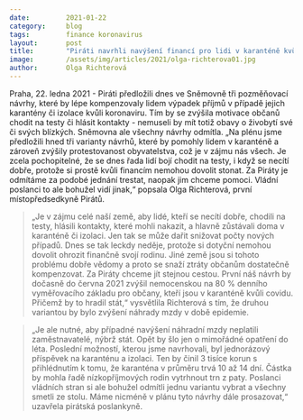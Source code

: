 ```yaml
---
date:         2021-01-22
category:     blog
tags:         finance koronavirus 
layout:       post
title:        "Piráti navrhli navýšení financí pro lidi v karanténě kvůli covidu. Chtějí občany pozitivně motivovat, aby se nebáli chodit na testy"
image:        /assets/img/articles/2021/olga-richterova01.jpg
author:       Olga Richterová
---
```





Praha, 22. ledna 2021 - Piráti předložili dnes ve Sněmovně tři pozměňovací návrhy, které by lépe kompenzovaly lidem výpadek příjmů v případě jejich karantény či izolace kvůli koronaviru. Tím by se zvýšila motivace občanů chodit na testy či hlásit kontakty - nemuseli by mít totiž obavy o živobytí své či svých blízkých. Sněmovna ale všechny návrhy odmítla. „Na plénu jsme předložili hned tři varianty návrhů, které by pomohly lidem v karanténě a zároveň zvýšily protestovanost obyvatelstva, což je v zájmu nás všech. Je zcela pochopitelné, že se dnes řada lidí bojí chodit na testy, i když se necítí dobře, protože si prostě kvůli financím nemohou dovolit stonat. Za Piráty je odmítáme za podobé jednání trestat, naopak jim chceme pomoci. Vládní poslanci to ale bohužel vidí jinak,“ popsala Olga Richterová, první místopředsedkyně Pirátů.

> „Je v zájmu celé naší země, aby lidé, kteří se necítí dobře, chodili na testy, hlásili kontakty, které mohli nakazit, a hlavně zůstávali doma v karanténě či izolaci. Jen tak se může dařit snižovat počty nových případů. Dnes se tak leckdy neděje, protože si dotyční nemohou dovolit ohrozit finančně svojí rodinu. Jiné země jsou si tohoto problému dobře vědomy a proto se snaží ztráty občanům dostatečně kompenzovat. Za Piráty chceme jít stejnou cestou. První náš návrh by dočasně do června 2021 zvýšil nemocenskou na  80 % denního vyměřovacího základu pro občany, kteří jsou v karanténě kvůli covidu. Přičemž by to hradil stát,“ vysvětlila Richterová s tím, že druhou variantou by bylo zvýšení náhrady mzdy v době epidemie.

> „Je ale nutné, aby případné navýšení náhradní mzdy neplatili zaměstnavatelé, nýbrž stát. Opět by šlo jen o mimořádné opatření do léta. Poslední možností, kterou jsme navrhovali, byl jednorázový příspěvek na karanténu a izolaci. Ten by činil 3 tisíce korun s přihlédnutím k tomu, že karanténa v průměru trvá 10 až 14 dní. Částka by mohla řadě nízkopříjmových rodin vytrhnout trn z paty. Poslanci vládních stran si ale bohužel odmítli jednu variantu vybrat a všechny smetli ze stolu. Máme nicméně v plánu tyto návrhy dále prosazovat,“ uzavřela pirátská poslankyně. 
